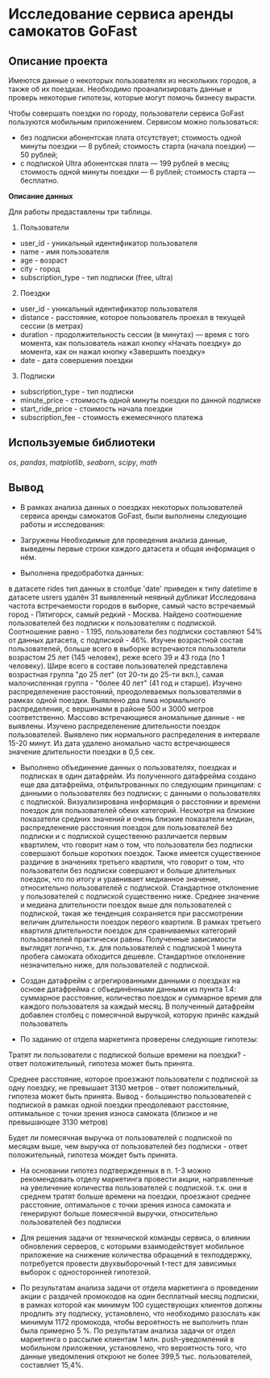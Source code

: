 # Исследование сервиса аренды самокатов GoFast
## Описание проекта
Имеются данные о некоторых пользователях из нескольких городов, а также об их поездках. Необходимо проанализировать данные и проверь некоторые гипотезы, которые могут помочь бизнесу вырасти.

Чтобы совершать поездки по городу, пользователи сервиса GoFast пользуются мобильным приложением. 
Сервисом можно пользоваться:
- без подписки
абонентская плата отсутствует;
стоимость одной минуты поездки —  8 рублей;
стоимость старта (начала поездки) — 50 рублей;
- с подпиской Ultra
абонентская плата — 199 рублей в месяц;
стоимость одной минуты поездки — 6 рублей;
стоимость старта — бесплатно.

**Описание данных**

Для работы предаставлены три таблицы.
1. Пользователи
- user_id - уникальный идентификатор пользователя
- name -	имя пользователя
- age -	возраст
- city -	город
- subscription_type -	тип подписки (free, ultra)

2. Поездки
- user_id -	уникальный идентификатор пользователя
- distance -	расстояние, которое пользователь проехал в текущей сессии (в метрах)
- duration -	продолжительность сессии (в минутах) — время с того момента, как пользователь нажал кнопку «Начать поездку» до момента, как он нажал кнопку «Завершить поездку»
- date -	дата совершения поездки

3. Подписки 
- subscription_type -	тип подписки
- minute_price -	стоимость одной минуты поездки по данной подписке
- start_ride_price -	стоимость начала поездки
- subscription_fee -	стоимость ежемесячного платежа

## Используемые библиотеки
*os*, *pandas*, *matplotlib*, *seaborn*, *scipy*, *math*

## Вывод

- В рамках анализа данных о поездках некоторых пользователей сервиса аренды самокатов GoFast, были выполнены следующие работы и исследования:

- Загружены Необходимые для проведения анализа данные, выведены первые строки каждого датасета и общая информация о нём.

- Выполнена предобработка данных:

в датасете rides тип данных в столбце 'date' приведен к типу datetime
в датасете usrers удалён 31 выявленный неявный дубликат
Исследована частота встречаемости городов в выборке, самый часто встречаемый город - Пятигорск, самый редкий - Москва. Найдено соотношение пользователей без подписки к пользователям с подпиской. Соотношение равно - 1.195, пользователи без подписки составляют 54% от данных датасета, с подпиской - 46%. Изучен возрастной состав пользователей, больше всего в выборке встречаются пользователи возрастом 25 лет (145 человек), реже всего 39 и 43 года (по 1 человеку). Шире всего в составе пользователей представлена возрастная группа "до 25 лет" (от 20-ти до 25-ти вкл.), самая малочисленная группа - "более 40 лет" (41 год и старше). Изучено распределенение расстояний, преодолеваемых пользователями в рамках одной поездки. Выявлено два пика нормального распределения, с вершинами в районе 500 и 3000 метров соответственно. Массово встречающиеся аномальные данные - не выявлены. Изучено распределенение длительности поездок пользователей. Выявлено пик нормального распределения в интервале 15-20 минут. Из дата удалено аномально часто встречающееся значение длительности поездки в 0,5 сек.

- Выполнено объединение данных о пользователях, поездках и подписках в один датафрейм. Из полученного датафрейма создано еще два датафрейма, отфильтрованных по следующим принципам: c данными о пользователях без подписки; с данными о пользователях с подпиской. Визуализирована информация о расстоянии и времени поездок для пользователей обеих категорий. Несмотря на близкие показатели средних значений и очень близкие показатели медиан, распредленение расстояния поездок для пользователей без подписки и с подпиской существенно различается первым квартилем, что говорит нам о том, что пользователи без подписки совершают больше коротких поездок. Также имеется существенное раздичие в значениях третьего квартиля, что говорит о том, что пользователи без подписки совершают и больше длительных поездок, что по итогу и уравнивает медианное значение, относительно пользователей с подпиской. Стандартное отклонение у пользователей с подпиской существенно ниже. Среднее значение и медиана длительности поездок выше для пользователей с подпиской, такая же тенденция сохраняется при рассмотрении величин длительности поездок первого квартиля. В рамках третьего квартиля длительности поездок для сравниваемых категорий пользователей практически равны. Полученные зависимости выглядят логично, т.к. для пользователей с подпиской 1 минута пробега самоката обходится дешевле. Стандартное отклонение незначительно ниже, для пользователей с подпиской.

- Создан датафрейм с агрегированными данными о поездках на основе датафрейма с объединёнными данными из пункта 1.4: суммарное расстояние, количество поездок и суммарное время для каждого пользователя за каждый месяц. В полученный датафрейм добавлен столбец с помесячной выручкой, которую принёс каждый пользователь

- По заданию от отдела маркетинга проверены следующие гипотезы:

Тратят ли пользователи с подпиской больше времени на поездки? - ответ положительный, гипотеза может быть принята.

Среднее расстояние, которое проезжают пользователи с подпиской за одну поездку, не превышает 3130 метров - ответ положительный, гипотеза может быть принята. Вывод - большинство пользователей с подпиской в рамках одной поездки преодолевают расстояние, оптимальное с точки зрения износа самоката (близкое и не превышающее 3130 метров)

Будет ли помесячная выручка от пользователей с подпиской по месяцам выше, чем выручка от пользователей без подписки - ответ положительный, гипотеза мождет быть принята.

- На основании гипотез подтвержденных в п. 1-3 можно рекомендовать отделу маркетинга провести акции, направленные на увеличение количества пользователей с подпиской. т.к. они в среднем тратят больше времени на поездки, проезжают среднее расстояние, оптимальное с точки зрения износа самоката и генерируют больше помесячной выручки, относительно пользователей без подписки

- Для решения задачи от технической команды сервиса, о влиянии обновления серверов, с которыми взаимодействует мобильное приложение на снижение количества обращений в техподдержку, потребуется провести двухвыборочный t-тест для зависимых выборок с односторонней гипотезой.

- По результатам анализа задачи от отдела маркетинга о проведении акции с раздачей промокодов на один бесплатный месяц подписки, в рамках которой как минимум 100 существующих клиентов должны продлить эту подписку, установлено, что необходимо разослать как минимум 1172 промокода, чтобы вероятность не выполнить план была примерно 5 %. По результатам анализа задачи от отдел маркетинга о рассылке клиентам 1 млн. push-уведомлений в мобильном приложении, установлено, что вероятность того, что данные уведомления откроют не более 399,5 тыс. пользователей, составляет 15,4%.
